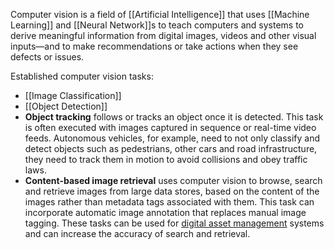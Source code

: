 Computer vision is a field of [[Artificial Intelligence]] that uses [[Machine Learning]] and [[Neural Network]]s to teach computers and systems to derive meaningful information from digital images, videos and other visual inputs—and to make recommendations or take actions when they see defects or issues.

Established computer vision tasks:
- [[Image Classification]]
- [[Object Detection]]
- **Object tracking** follows or tracks an object once it is detected. This task is often executed with images captured in sequence or real-time video feeds. Autonomous vehicles, for example, need to not only classify and detect objects such as pedestrians, other cars and road infrastructure, they need to track them in motion to avoid collisions and obey traffic laws.
- **Content-based image retrieval** uses computer vision to browse, search and retrieve images from large data stores, based on the content of the images rather than metadata tags associated with them. This task can incorporate automatic image annotation that replaces manual image tagging. These tasks can be used for [digital asset management](https://www.ibm.com/topics/digital-asset-management?_ga=2.120950856.1576315431.1708325761-2067957453.1707311480&_gl=1*yz9nf7*_ga*MjA2Nzk1NzQ1My4xNzA3MzExNDgw*_ga_FYECCCS21D*MTcwODU5NTE3OC4zNC4xLjE3MDg1OTU2MjIuMC4wLjA. "us-en_scp_digital_asset_management") systems and can increase the accuracy of search and retrieval.